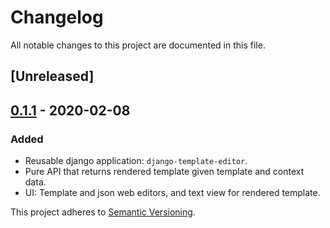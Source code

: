 # Changelog
All notable changes to this project are documented in this file.

## [Unreleased]

## [0.1.1](https://github.com/wilspi/django-template-editor/releases/tag/v0.1.1) - 2020-02-08
### Added
-  Reusable django application: `django-template-editor`.
-  Pure API that returns rendered template given template and context data.
-  UI: Template and json web editors, and text view for rendered template.

This project adheres to [Semantic Versioning](https://semver.org/spec/v2.0.0.html).


